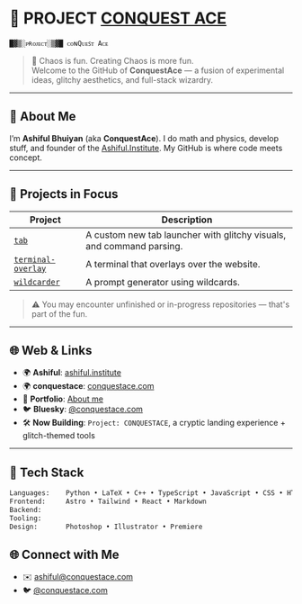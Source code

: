 # 👾 PROJECT [CONQUEST ACE](www.conquestace.com)  
`█▓▒░ᴘʀᴏᴊᴇᴄᴛ░▒▓█ ᴄᴏɴQᴜᴇꜱᴛ Aᴄᴇ`

> 🧠 Chaos is fun. Creating Chaos is more fun.  
> Welcome to the GitHub of **ConquestAce** — a fusion of experimental ideas, glitchy aesthetics, and full-stack wizardry.

---

## 🔮 About Me
I’m **Ashiful Bhuiyan** (aka **ConquestAce**). I do math and physics, develop stuff, and founder of the [Ashiful.Institute](https://ashiful.institute). My GitHub is where code meets concept. 

---

## 🚧 Projects in Focus

| Project | Description |
|--------|-------------|
| [`tab`](https://github.com/conquestace/conquestace/) | A custom new tab launcher with glitchy visuals, and command parsing. |
| [`terminal-overlay`](https://github.com/conquestace/conquestace) | A terminal that overlays over the website.  |
| [`wildcarder`](https://github.com/conquestace/conquestace) | A prompt generator using wildcards. |


> ⚠️ You may encounter unfinished or in-progress repositories — that's part of the fun.

---

## 🌐 Web & Links

- 🌍 **Ashiful**: [ashiful.institute](https://ashiful.institute)
- 🌍 **conquestace**: [conquestace.com](https://www.conquestace.com)
- 🔗 **Portfolio**: [About me](https://ashiful.scholar.support/)
- 🐦 **Bluesky**: [@conquestace.com](https://bsky.app/profile/conquestace.com)
- 🛠 **Now Building**: `Project: CONQUESTACE`, a cryptic landing experience + glitch-themed tools

---

## 🧪 Tech Stack

```txt
Languages:    Python • LaTeX • C++ • TypeScript • JavaScript • CSS • HTML
Frontend:     Astro • Tailwind • React • Markdown
Backend:      
Tooling:      
Design:       Photoshop • Illustrator • Premiere  
```
## 🌐 Connect with Me

- ✉️ ashiful@conquestace.com
- 🐦 [@conquestace.com](https://bsky.app/profile/conquestace.com)
